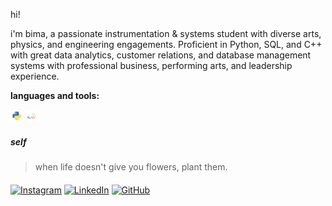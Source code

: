 hi!

i'm bima, a passionate instrumentation & systems student with diverse arts, physics, and engineering engagements. Proficient in Python, SQL, and C++ with great data analytics, customer relations, and database management systems with professional business, performing arts, and leadership experience.

**languages and tools:**  

<code><img height="20" src="https://raw.githubusercontent.com/github/explore/80688e429a7d4ef2fca1e82350fe8e3517d3494d/topics/python/python.png"></code>
<code><img height="20" src="https://raw.githubusercontent.com/github/explore/80688e429a7d4ef2fca1e82350fe8e3517d3494d/topics/mysql/mysql.png"></code>

##### self

> when life doesn't give you flowers, plant them.
####
<a href="https://www.instagram.com/bimaaristo/" target="_blank"><img src="https://raw.githubusercontent.com/arturssmirnovs/arturssmirnovs/master/ig.png" alt="Instagram" width="30"></a>
<a href="https://www.linkedin.com/in/bimaaristo/" target="_blank"><img src="https://raw.githubusercontent.com/arturssmirnovs/arturssmirnovs/master/in.png" alt="LinkedIn" width="30"></a>
<a href="https://github.com/sxiera" target="_blank"><img src="https://raw.githubusercontent.com/arturssmirnovs/arturssmirnovs/master/git.png" alt="GitHub" width="30"></a>

